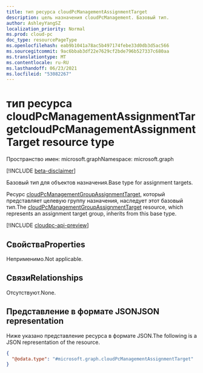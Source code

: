 ```yaml
---
title: тип ресурса cloudPcManagementAssignmentTarget
description: цель назначения cloudPcManagement. Базовый тип.
author: AshleyYangSZ
localization_priority: Normal
ms.prod: cloud-pc
doc_type: resourcePageType
ms.openlocfilehash: eab9b1041a78ac5b497174febe33d0db3d5ac566
ms.sourcegitcommit: 9ac6bbab3df22e7629cf2bde796b527337c680aa
ms.translationtype: MT
ms.contentlocale: ru-RU
ms.lasthandoff: 06/23/2021
ms.locfileid: "53082267"
---
```

# <a name="cloudpcmanagementassignmenttarget-resource-type"></a><span data-ttu-id="4d623-104">тип ресурса cloudPcManagementAssignmentTarget</span><span class="sxs-lookup"><span data-stu-id="4d623-104">cloudPcManagementAssignmentTarget resource type</span></span>

<span data-ttu-id="4d623-105">Пространство имен: microsoft.graph</span><span class="sxs-lookup"><span data-stu-id="4d623-105">Namespace: microsoft.graph</span></span>

[!INCLUDE [beta-disclaimer](../../includes/beta-disclaimer.md)]

<span data-ttu-id="4d623-106">Базовый тип для объектов назначения.</span><span class="sxs-lookup"><span data-stu-id="4d623-106">Base type for assignment targets.</span></span>

<span data-ttu-id="4d623-107">Ресурс [cloudPcManagementGroupAssignmentTarget,](cloudpcmanagementgroupassignmenttarget.md) который представляет целевую группу назначения, наследует этот базовый тип.</span><span class="sxs-lookup"><span data-stu-id="4d623-107">The [cloudPcManagementGroupAssignmentTarget](cloudpcmanagementgroupassignmenttarget.md) resource, which represents an assignment target group, inherits from this base type.</span></span>

[!INCLUDE [cloudpc-api-preview](../../includes/cloudpc-api-preview.md)]

## <a name="properties"></a><span data-ttu-id="4d623-108">Свойства</span><span class="sxs-lookup"><span data-stu-id="4d623-108">Properties</span></span>

<span data-ttu-id="4d623-109">Неприменимо.</span><span class="sxs-lookup"><span data-stu-id="4d623-109">Not applicable.</span></span>

## <a name="relationships"></a><span data-ttu-id="4d623-110">Связи</span><span class="sxs-lookup"><span data-stu-id="4d623-110">Relationships</span></span>

<span data-ttu-id="4d623-111">Отсутствуют.</span><span class="sxs-lookup"><span data-stu-id="4d623-111">None.</span></span>

## <a name="json-representation"></a><span data-ttu-id="4d623-112">Представление в формате JSON</span><span class="sxs-lookup"><span data-stu-id="4d623-112">JSON representation</span></span>

<span data-ttu-id="4d623-113">Ниже указано представление ресурса в формате JSON.</span><span class="sxs-lookup"><span data-stu-id="4d623-113">The following is a JSON representation of the resource.</span></span>
<!-- {
  "blockType": "resource",
  "@odata.type": "microsoft.graph.cloudPcManagementAssignmentTarget"
}
-->

``` json
{
  "@odata.type": "#microsoft.graph.cloudPcManagementAssignmentTarget"
}
```
